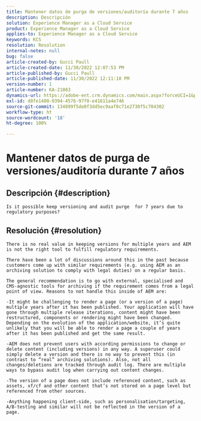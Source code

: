 ```yaml
---
title: Mantener datos de purga de versiones/auditoría durante 7 años
description: Descripción
solution: Experience Manager as a Cloud Service
product: Experience Manager as a Cloud Service
applies-to: Experience Manager as a Cloud Service
keywords: KCS
resolution: Resolution
internal-notes: null
bug: false
article-created-by: Gucci Paull
article-created-date: 11/30/2022 12:07:53 PM
article-published-by: Gucci Paull
article-published-date: 11/30/2022 12:11:18 PM
version-number: 1
article-number: KA-21083
dynamics-url: https://adobe-ent.crm.dynamics.com/main.aspx?forceUCI=1&pagetype=entityrecord&etn=knowledgearticle&id=d29c4f9b-a770-ed11-9562-6045bd0061cb
exl-id: d8fe1400-0394-4576-97f0-e41611a4e746
source-git-commit: 134899f5de0f3dd5ec9aaf0c71e2730f5c704302
workflow-type: ht
source-wordcount: '18'
ht-degree: 100%

---
```


# Mantener datos de purga de versiones/auditoría durante 7 años

## Descripción {#description}


`Is it possible keep versioning and audit purge  for 7 years due to regulatory purposes?`


## Resolución {#resolution}


`There is no real value in keeping versions for multiple years and AEM is not the right tool to fulfill regulatory requirements. `

`There have been a lot of discussions around this in the past because customers come up with similar requirements (e.g. using AEM as an archiving solution to comply with legal duties) on a regular basis. `




```
The general recommendation is to go with external, specialised and CMS-agnostic tools for archiving if the requirement comes from a legal point of view. Reasons to not handle this inside of AEM are:
```


`-It might be challenging to render a page (or a version of a page) multiple years after it has been published. Your application will have gone through multiple release iterations, content might have been restructured, components or rendering might have been changed. Depending on the evolution of the application/website, it’s quite unlikely that you will be able to render a page a couple of years after it has been published and get the same result. `

`-AEM does not prevent users with according permissions to change or delete content (including versions) in any way. A superuser could simply delete a version and there is no way to prevent this (in contrast to “real” archiving solutions). Also, not all changes/deletions are tracked through audit log. There are multiple ways to bypass audit log when carrying out content changes. `

`-The version of a page does not include referenced content, such as assets, xf/cf and other content that’s not stored on a page level but referenced from other sources. `

`-Anything happening client-side, such as personalisation/targeting, A/B-testing and similar will not be reflected in the version of a page.`
